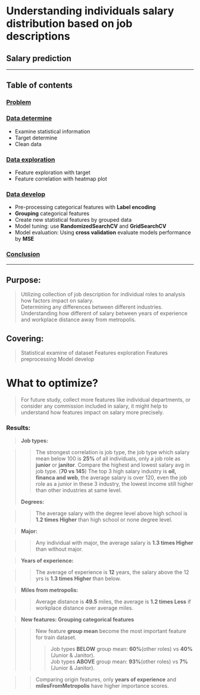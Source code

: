 # Understanding individuals salary distribution based on job descriptions
## Salary prediction


-----------------------------------------------------------------------------------------------------------------------------------------



## Table of contents

### [Problem](#purpose)

### [Data determine](https://github.com/yayuchen/salary-project/blob/main/examine/data%20statistical%20examine.ipynb)
* Examine statistical information
* Target determine
* Clean data

### [Data exploration](https://github.com/yayuchen/salary-project/blob/main/explore/data%20exploration.ipynb)
* Feature exploration with target
* Feature correlation with heatmap plot

### [Data develop](https://github.com/yayuchen/salary-project/blob/main/develop/data%20develop.ipynb)
* Pre-processing categorical features with **Label encoding**
* **Grouping** categorical features
* Create new statistical features by grouped data
* Model tuning: use **RandomizedSearchCV** and **GridSearchCV**
* Model evaluation: Using **cross validation** evaluate models performance by **MSE**

### [Conclusion](#results)



-----------------------------------------------------------------------------------------------------------------------------------------



## Purpose:

> Utilizing collection of job description for individual roles to analysis how factors impact on salary.                                  
> Determining any differences between different industries.                                                                                
> Understanding how different of salary between years of experience and workplace distance away from metropolis.
> 
## Covering:

> Statistical examine of dataset
> Features exploration 
> Features preprocessing
> Model develop
> 


# What to optimize?

> For future study, collect more features like individual departments, or consider any commission included in salary, it might help to understand how features impact on salary more precisely.
> 

### Results:

> **Job types:**

>> The strongest correlation is job type, the job type which salary mean below 100 is **25%** of all individuals, only a job role as **junior** or **janitor**.
>> Compare the highest and lowest salary avg in job type. (**70 vs 145**)
>> The top 3 high salary industry is **oil, financa and web**, the average salary is over 120, even the job role as a junior in these 3 industry, the lowest income still higher than other industries at same level.
>
> **Degrees:**

>> The average salary with the degree level above high school is **1.2 times Higher** than high school or none degree level.

> **Major:**

>> Any individual with major, the average salary is **1.3 times Higher** than without major.

> **Years of experience:**

>> The average of experience is **12** years, the salary above the 12 yrs is **1.3 times Higher** than below.

> **Miles from metropolis:**

>> Average distance is **49.5** miles, the average is **1.2 times Less** if workplace distance over average miles.

> **New features: Grouping categorical features**

>> New feature **group mean** become the most important feature for train dataset.
>>>Job types **BELOW** group mean: **60%**(other roles) vs **40%**(Junior & Janitor).                                                     
>>>Job types **ABOVE** group mean: **93%**(other roles) vs **7%**(Junior & Janitor).

>> Comparing origin features, only **years of experience** and **milesFromMetropolis** have higher importance scores.
